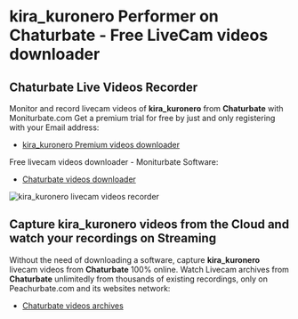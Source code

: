 # kira_kuronero Performer on Chaturbate - Free LiveCam videos downloader

## Chaturbate Live Videos Recorder

Monitor and record livecam videos of **kira_kuronero** from **Chaturbate** with Moniturbate.com
Get a premium trial for free by just and only registering with your Email address:
* [kira_kuronero Premium videos downloader](https://moniturbate.com/request-demo-licence-key.html)

Free livecam videos downloader - Moniturbate Software:
* [Chaturbate videos downloader](https://moniturbate.com/moniturbate-download-software.html)

![kira_kuronero livecam videos recorder](https://peachurnet.com/templates/moniturbate-software.png)


## Capture kira_kuronero videos from the Cloud and watch your recordings on Streaming

Without the need of downloading a software, capture **kira_kuronero** livecam videos from **Chaturbate** 100% online.
Watch Livecam archives from **Chaturbate** unlimitedly from thousands of existing recordings, only on Peachurbate.com and its websites network:
* [Chaturbate videos archives](https://peachurnet.com/)